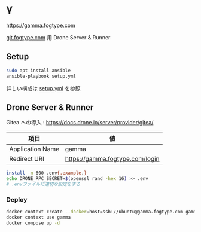 # γ

https://gamma.fogtype.com

[git.fogtype.com](https://git.fogtype.com/) 用 Drone Server & Runner

## Setup

```sh
sudo apt install ansible
ansible-playbook setup.yml
```

詳しい構成は [setup.yml](setup.yml) を参照

## Drone Server & Runner

Gitea への導入
: https://docs.drone.io/server/provider/gitea/

| 項目             | 値                              |
| ---------------- | ------------------------------- |
| Application Name | gamma                           |
| Redirect URI     | https://gamma.fogtype.com/login |

```bash
install -m 600 .env{.example,}
echo DRONE_RPC_SECRET=$(openssl rand -hex 16) >> .env
# .envファイルに適切な設定をする
```

### Deploy

```bash
docker context create --docker=host=ssh://ubuntu@gamma.fogtype.com gamma
docker context use gamma
docker compose up -d
```
